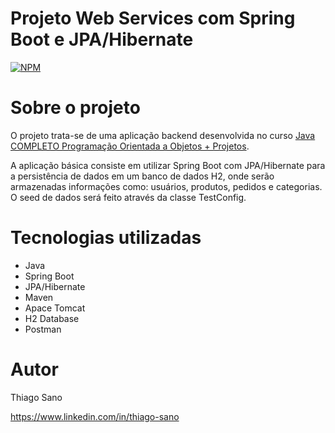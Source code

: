 # Projeto Web Services com Spring Boot e JPA/Hibernate #
[![NPM](https://img.shields.io/npm/l/react)](https://github.com/thiago-sano/springboot-jpa/blob/main/LICENSE)

# Sobre o projeto
O projeto trata-se de uma aplicação backend desenvolvida no curso [Java COMPLETO Programação Orientada a Objetos + Projetos](https://www.udemy.com/course/java-curso-completo/).

A aplicação básica consiste em utilizar Spring Boot com JPA/Hibernate para a persistência de dados em um banco de dados H2, onde serão armazenadas informações como: usuários, produtos, pedidos e categorias.
O seed de dados será feito através da classe TestConfig.

# Tecnologias utilizadas

- Java
- Spring Boot
- JPA/Hibernate
- Maven
- Apace Tomcat
- H2 Database
- Postman

# Autor

Thiago Sano

https://www.linkedin.com/in/thiago-sano